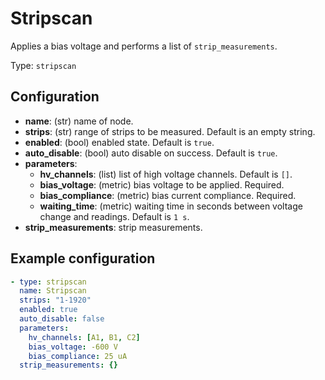 # Stripscan

Applies a bias voltage and performs a list of `strip_measurements`.

Type: `stripscan`

## Configuration

- **name**: (str) name of node.
- **strips**: (str) range of strips to be measured. Default is an empty string.
- **enabled**: (bool) enabled state. Default is `true`.
- **auto_disable**: (bool) auto disable on success. Default is `true`.
- **parameters**:
    - **hv_channels**: (list) list of high voltage channels. Default is `[]`.
    - **bias_voltage**: (metric) bias voltage to be applied. Required.
    - **bias_compliance**: (metric) bias current compliance. Required.
    - **waiting_time**: (metric) waiting time in seconds between voltage change and readings. Default is `1 s`.
- **strip_measurements**: strip measurements.

## Example configuration

```yaml
- type: stripscan
  name: Stripscan
  strips: "1-1920"
  enabled: true
  auto_disable: false
  parameters:
    hv_channels: [A1, B1, C2]
    bias_voltage: -600 V
    bias_compliance: 25 uA
  strip_measurements: {}
```
